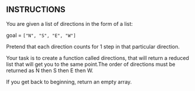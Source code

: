 ## INSTRUCTIONS

You are given a list of directions in the form of a list:

goal = `["N", "S", "E", "W"]`

Pretend that each direction counts for 1 step in that particular direction.

Your task is to create a function called directions, that will return a reduced list that will get you to the same point.The order of directions must be returned as N then S then E then W.

If you get back to beginning, return an empty array.